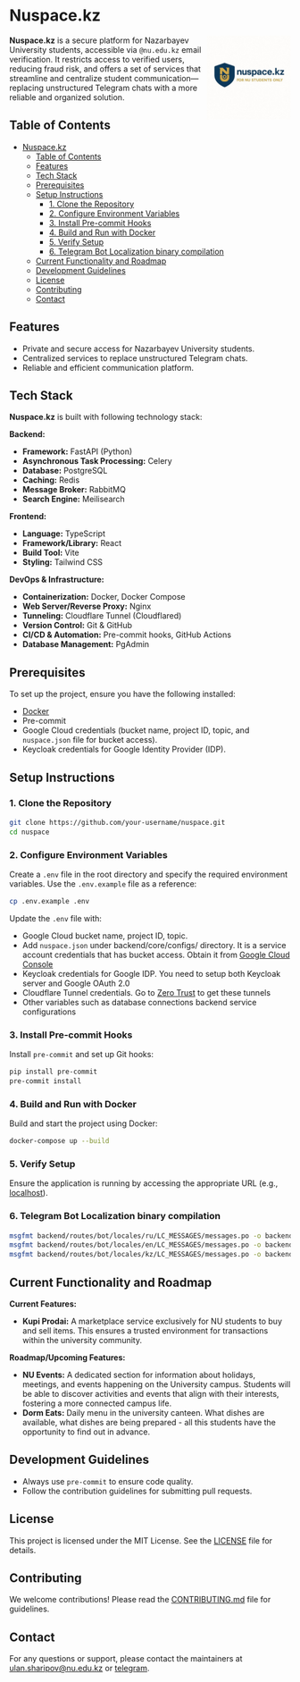 # Nuspace.kz

<img align="right" width="150" src="./backend/core/configs/coverpage.jpg">

**Nuspace.kz** is a secure platform for Nazarbayev University students, accessible via `@nu.edu.kz` email verification. It restricts access to verified users, reducing fraud risk, and offers a set of services that streamline and centralize student communication—replacing unstructured Telegram chats with a more reliable and organized solution.

## Table of Contents

- [Nuspace.kz](#nuspacekz)
  - [Table of Contents](#table-of-contents)
  - [Features](#features)
  - [Tech Stack](#tech-stack)
  - [Prerequisites](#prerequisites)
  - [Setup Instructions](#setup-instructions)
    - [1. Clone the Repository](#1-clone-the-repository)
    - [2. Configure Environment Variables](#2-configure-environment-variables)
    - [3. Install Pre-commit Hooks](#3-install-pre-commit-hooks)
    - [4. Build and Run with Docker](#4-build-and-run-with-docker)
    - [5. Verify Setup](#5-verify-setup)
    - [6. Telegram Bot Localization binary compilation](#6-telegram-bot-localization-binary-compilation)
  - [Current Functionality and Roadmap](#current-functionality-and-roadmap)
  - [Development Guidelines](#development-guidelines)
  - [License](#license)
  - [Contributing](#contributing)
  - [Contact](#contact)

## Features
- Private and secure access for Nazarbayev University students.
- Centralized services to replace unstructured Telegram chats.
- Reliable and efficient communication platform.

## Tech Stack

**Nuspace.kz** is built with following technology stack:

**Backend:**
- **Framework:** FastAPI (Python)
- **Asynchronous Task Processing:** Celery
- **Database:** PostgreSQL
- **Caching:** Redis
- **Message Broker:** RabbitMQ
- **Search Engine:** Meilisearch

**Frontend:**
- **Language:** TypeScript
- **Framework/Library:** React
- **Build Tool:** Vite
- **Styling:** Tailwind CSS

**DevOps & Infrastructure:**
- **Containerization:** Docker, Docker Compose
- **Web Server/Reverse Proxy:** Nginx
- **Tunneling:** Cloudflare Tunnel (Cloudflared)
- **Version Control:** Git & GitHub
- **CI/CD & Automation:** Pre-commit hooks, GitHub Actions
- **Database Management:** PgAdmin

## Prerequisites
To set up the project, ensure you have the following installed:
- [Docker](https://www.docker.com/)
- Pre-commit
- Google Cloud credentials (bucket name, project ID, topic, and `nuspace.json` file for bucket access).
- Keycloak credentials for Google Identity Provider (IDP).

## Setup Instructions

### 1. Clone the Repository
```bash
git clone https://github.com/your-username/nuspace.git
cd nuspace
```

### 2. Configure Environment Variables
Create a `.env` file in the root directory and specify the required environment variables. Use the `.env.example` file as a reference:

```bash
cp .env.example .env
```

Update the `.env` file with:
- Google Cloud bucket name, project ID, topic.
- Add `nuspace.json` under backend/core/configs/ directory. It is a service account credentials that has bucket access. Obtain it from [Google Cloud Console](https://console.cloud.google.com)
- Keycloak credentials for Google IDP. You need to setup both Keycloak server and Google OAuth 2.0
- Cloudflare Tunnel credentials. Go to [Zero Trust](https://one.dash.cloudflare.com/) to get these tunnels 
- Other variables such as database connections backend service configurations

### 3. Install Pre-commit Hooks
Install `pre-commit` and set up Git hooks:

```bash
pip install pre-commit
pre-commit install
```

### 4. Build and Run with Docker
Build and start the project using Docker:
```bash
docker-compose up --build
```

### 5. Verify Setup
Ensure the application is running by accessing the appropriate URL (e.g., [localhost](http://localhost)).

### 6. Telegram Bot Localization binary compilation
```bash 
msgfmt backend/routes/bot/locales/ru/LC_MESSAGES/messages.po -o backend/routes/bot/locales/ru/LC_MESSAGES/messages.mo
msgfmt backend/routes/bot/locales/en/LC_MESSAGES/messages.po -o backend/routes/bot/locales/en/LC_MESSAGES/messages.mo
msgfmt backend/routes/bot/locales/kz/LC_MESSAGES/messages.po -o backend/routes/bot/locales/kz/LC_MESSAGES/messages.mo
```

## Current Functionality and Roadmap

**Current Features:**
*   **Kupi Prodai:** A marketplace service exclusively for NU students to buy and sell items. This ensures a trusted environment for transactions within the university community.

**Roadmap/Upcoming Features:**
*   **NU Events:** A dedicated section for information about holidays, meetings, and events happening on the University campus. Students will be able to discover activities and events that align with their interests, fostering a more connected campus life.
*   **Dorm Eats:** Daily menu in the university canteen. What dishes are available, what dishes are being prepared - all this students have the opportunity to find out in advance.

## Development Guidelines
- Always use `pre-commit` to ensure code quality.
- Follow the contribution guidelines for submitting pull requests.

## License
This project is licensed under the MIT License. See the [LICENSE](LICENSE) file for details.

## Contributing
We welcome contributions! Please read the [CONTRIBUTING.md](CONTRIBUTING.md) file for guidelines.

## Contact
For any questions or support, please contact the maintainers at [ulan.sharipov@nu.edu.kz](mailto:ulan.sharipov@nu.edu.kz) or [telegram](https://t.me/kamikadze24).  